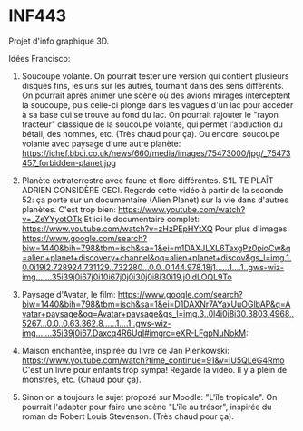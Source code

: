 # INF443
Projet d'info graphique 3D. 

Idées Francisco:

1) Soucoupe volante. On pourrait tester une version qui contient plusieurs disques fins, les uns sur les autres, tournant dans des sens différents. On pourrait après animer une scène où des avions mirages interceptent la soucoupe, puis celle-ci plonge dans les vagues d'un lac pour accéder à sa base qui se trouve au fond du lac. On pourrait rajouter le "rayon tracteur" classique de la soucoupe volante, qui permet l'abduction du bétail, des hommes, etc. (Très chaud pour ça). Ou encore: soucoupe volante avec paysage d'une autre planète: https://ichef.bbci.co.uk/news/660/media/images/75473000/jpg/_75473457_forbidden-planet.jpg

2) Planète extraterrestre avec faune et flore différentes. S'IL TE PLAÎT ADRIEN CONSIDÈRE CECI. Regarde cette vidéo à partir de la seconde 52: ça porte sur un documentaire (Alien Planet) sur la vie dans d'autres planètes. C'est trop bien: https://www.youtube.com/watch?v=_ZeYYyotOTk Et ici le documentaire complet: https://www.youtube.com/watch?v=zHzPEpHYtXQ
Pour plus d'images: 
https://www.google.com/search?biw=1440&bih=798&tbm=isch&sa=1&ei=m1DAXJLXL6TaxgPz0pioCw&q=alien+planet+discovery+channel&oq=alien+planet+discov&gs_l=img.1.0.0i19l2.728924.731129..732280...0.0..0.144.978.18j1......1....1..gws-wiz-img.......35i39j0i67j0i10i67j0j0i30j0i8i30i19.j0idLOQL9To

3) Paysage d'Avatar, le film: 
https://www.google.com/search?biw=1440&bih=798&tbm=isch&sa=1&ei=D1DAXNr7AYaxUuOGlbAP&q=Avatar+paysage&oq=Avatar+paysage&gs_l=img.3..0l4j0i8i30.3803.4968..5267...0.0..0.63.362.8......1....1..gws-wiz-img.......35i39j0i67.Daxcq4R6UqI#imgrc=eXR-LFgpNuNokM:

4) Maison enchantée, inspirée du livre de Jan Pienkowski: https://www.youtube.com/watch?time_continue=91&v=iU5QLeG4Rmo C'est un livre pour enfants trop sympa! Regarde la vidéo. Il y a plein de monstres, etc. (Chaud pour ça). 

5) Sinon on a toujours le sujet proposé sur Moodle: "L'île tropicale". On pourrait l'adapter pour faire une scène "L'île au trésor", inspirée du roman de Robert Louis Stevenson. (Très chaud pour ça). 

